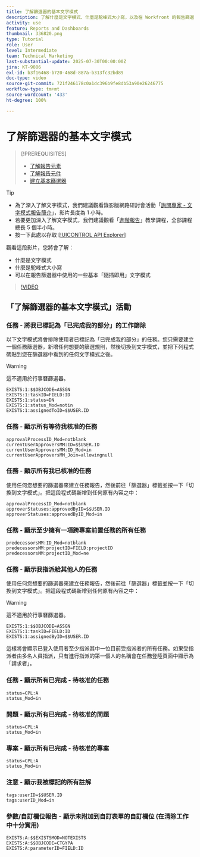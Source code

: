 ```yaml
---
title: 了解篩選器的基本文字模式
description: 了解什麼是文字模式、什麼是駝峰式大小寫，以及在 Workfront 的報告篩選器中可以使用的一些基本的「隨插即用」文字模式。
activity: use
feature: Reports and Dashboards
thumbnail: 336820.png
type: Tutorial
role: User
level: Intermediate
team: Technical Marketing
last-substantial-update: 2025-07-30T00:00:00Z
jira: KT-9086
exl-id: b3f16468-b720-468d-887a-b313fc32bd89
doc-type: video
source-git-commit: 721f246178c0a1dc396b9fe8db53a90e26246775
workflow-type: tm+mt
source-wordcount: '433'
ht-degree: 100%

---
```


# 了解篩選器的基本文字模式

>[!PREREQUISITES]
>
>* [了解報告元素](https://experienceleague.adobe.com/docs/workfront-learn/tutorials-workfront/reporting/basic-reporting/reporting-elements.html?lang=zh-hant)
>* [了解報告元件](https://experienceleague.adobe.com/docs/workfront-learn/tutorials-workfront/reporting/basic-reporting/reporting-components.html?lang=zh-hant)
>* [建立基本篩選器](https://experienceleague.adobe.com/docs/workfront-learn/tutorials-workfront/reporting/intermediate-reporting/basic-text-mode-for-filters.html?lang=zh-hant)


>[!TIP]
>
>* 為了深入了解文字模式，我們建議觀看錄影版網路研討會活動「[詢問專家 - 文字模式報告簡介](https://experienceleague.adobe.com/docs/workfront-events/events/reporting-and-dashboards/introduction-to-text-mode-reporting.html?lang=zh-hant)」，影片長度為 1 小時。
>* 若要更加深入了解文字模式，我們建議觀看「[進階報告](https://experienceleague.adobe.com/docs/workfront-learn/tutorials-workfront/reporting/advanced-reporting/welcome-to-advanced-reporting.html?lang=zh-hant)」教學課程，全部課程總長 5 個半小時。
>* 按一下此處以存取 [[!UICONTROL API Explorer]](https://developer.adobe.com/workfront/api-explorer/)


觀看這段影片，您將會了解：

* 什麼是文字模式
* 什麼是駝峰式大小寫
* 可以在報告篩選器中使用的一些基本「隨插即用」文字模式

>[!VIDEO](https://video.tv.adobe.com/v/3470329/?quality=12&learn=on&captions=chi_hant)

## 「了解篩選器的基本文字模式」活動


### 任務 - 將我已標記為「已完成我的部分」的工作篩除

以下文字模式將會排除使用者已標記為「已完成我的部分」的任務。您只需要建立一個任務篩選器，新增任何想要的篩選規則，然後切換到文字模式，並把下列程式碼貼到您在篩選器中看到的任何文字模式之後。


>[!WARNING]
>
> 這不適用於行事曆篩選器。

```
EXISTS:1:$$OBJCODE=ASSGN  
EXISTS:1:taskID=FIELD:ID  
EXISTS:1:status=DN  
EXISTS:1:status_Mod=notin  
EXISTS:1:assignedToID=$$USER.ID 
```

### 任務 - 顯示所有等待我核准的任務

```
approvalProcessID_Mod=notblank
currentUserApproversMM:ID=$$USER.ID
currentUserApproversMM:ID_Mod=in
currentUserApproversMM_Join=allowingnull
```

### 任務 - 顯示所有我已核准的任務

使用任何您想要的篩選器來建立任務報告，然後前往「篩選器」標籤並按一下「切換到文字模式」。把這段程式碼新增到任何原有內容之中：

```
approvalProcessID_Mod=notblank
approverStatuses:approvedByID=$$USER.ID
approverStatuses:approvedByID_Mod=in
```

### 任務 - 顯示至少擁有一項跨專案前置任務的所有任務

```
predecessorsMM:ID_Mod=notblank
predecessorsMM:projectID=FIELD:projectID
predecessorsMM:projectID_Mod=ne
```

### 任務 - 顯示我指派給其他人的任務

使用任何您想要的篩選器來建立任務報告，然後前往「篩選器」標籤並按一下「切換到文字模式」。把這段程式碼新增到任何原有內容之中：

>[!WARNING]
> 
> 這不適用於行事曆篩選器。

```
EXISTS:1:$$OBJCODE=ASSGN
EXISTS:1:taskID=FIELD:ID
EXISTS:1:assignedByID=$$USER.ID
```

這樣將會顯示已登入使用者至少指派其中一位目前受指派者的所有任務。如果受指派者由多名人員指派，只有進行指派的第一個人的名稱會在任務登陸頁面中顯示為「請求者」。

### 任務 - 顯示所有已完成 - 待核准的任務

```
status=CPL:A
status_Mod=in
```


### 問題 - 顯示所有已完成 - 待核准的問題

```
status=CPL:A
status_Mod=in
```


### 專案 - 顯示所有已完成 - 待核准的專案

```
status=CPL:A
status_Mod=in
```


### 注意 - 顯示我被標記的所有註解

```
tags:userID=$$USER.ID
tags:userID_Mod=in
```


### 參數/自訂欄位報告 - 顯示未附加到自訂表單的自訂欄位 (在清除工作中十分實用)

```
EXISTS:A:$$EXISTSMOD=NOTEXISTS
EXISTS:A:$$OBJCODE=CTGYPA
EXISTS:A:parameterID=FIELD:ID
```
